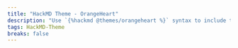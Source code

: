 ```yaml
---
title: "HackMD Theme - OrangeHeart"
description: "Use `{%hackmd @themes/orangeheart %}` syntax to include this theme."
tags: HackMD-Theme
breaks: false
---
```


<style>
.markdown-body{word-wrap:break-word;color:#000;font-family:Optima-Regular,Optima,PingFangSC-light,PingFangTC-light,PingFang SC,Cambria,Cochin,Georgia,Times,Times New Roman,serif;font-size:16px;letter-spacing:0;line-height:1.6;max-width:860px;padding:5px 20px;text-align:left;word-break:break-word;word-spacing:0}.markdown-body p{color:#000;font-size:16px;line-height:26px;margin:0;padding-bottom:8px;padding-top:8px}.markdown-body h1,.markdown-body h2,.markdown-body h3,.markdown-body h4,.markdown-body h5,.markdown-body h6{color:#000;font-weight:700;margin-bottom:15px;margin-top:30px;padding:0}.markdown-body h1{font-size:2.5rem}.markdown-body h2{border-bottom:2px solid #ef7060;font-size:2.1rem}.markdown-body h2 span{background:#ef7060;border-top-left-radius:3px;border-top-right-radius:3px;color:#fff;display:inline-block;font-weight:700;margin-right:0;padding:5px 10px 1px}.markdown-body h3{font-size:1.8rem}.markdown-body h4{font-size:1.65rem}.markdown-body h5,.markdown-body h6{font-size:1.5rem}.markdown-body ol,.markdown-body ul{color:#000;margin-bottom:8px;margin-top:8px;padding-left:25px}.markdown-body ul{list-style-type:disc}.markdown-body ul ul{list-style-type:square}.markdown-body ol{list-style-type:decimal}.markdown-body li section{color:#010101;font-weight:500;line-height:26px;margin-bottom:5px;margin-top:5px;text-align:left}.markdown-body blockquote{overflow-scrolling:touch;background:#fff9f9;border-left:3px solid #ef7060;color:#6a737d;display:block;font-size:.9em;margin-bottom:10px;margin-top:10px;overflow:auto;padding:5px 10px 5px 20px}.markdown-body blockquote p{color:#000;line-height:26px;margin:0}.markdown-body a{word-wrap:break-word;border-bottom:0 solid #ef7060;color:#ef7060;font-weight:700;text-decoration:none}.markdown-body li code,.markdown-body p code{word-wrap:break-word;background-color:rgba(27,31,35,.05);border-radius:4px;color:#ef7060;font-family:Operator Mono,Consolas,Monaco,Menlo,monospace;font-size:14px;margin:0 2px;padding:2px 4px;word-break:break-all}.markdown-body table{display:table;text-align:left}.markdown-body tbody{border:0}.markdown-body table tr{background-color:#fff;border:0;border-top:1px solid #ccc}.markdown-body table tr:nth-child(2n){background-color:#f8f8f8}.markdown-body table tr td,.markdown-body table tr th{border:1px solid #ccc;font-size:16px;padding:5px 10px;text-align:left}.markdown-body table tr th{background-color:#f0f0f0;font-weight:700}.markdown-body li code,.markdown-body span code{color:#ef7060}.markdown-body mark{background-color:#ef7060;border-radius:2px;border-radius:4px;color:#fff;font-weight:500;margin:0 2px;padding:2px 4px}.markdown-body .anchor{margin-left:-40px}.octicon-link{border-radius:3px;color:#fff!important;padding:5px 10px!important}
</style>
